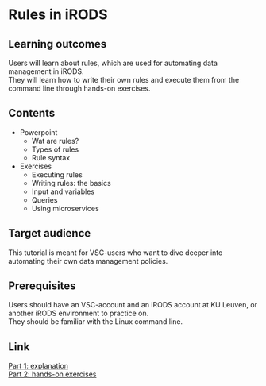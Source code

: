 # Rules in iRODS

## Learning outcomes
Users will learn about rules, which are used for automating data management in iRODS.    
They will learn how to write their own rules and execute them from the command line through hands-on exercises.

## Contents
* Powerpoint
  * Wat are rules?
  * Types of rules
  * Rule syntax
* Exercises
  * Executing rules
  * Writing rules: the basics
  * Input and variables
  * Queries
  * Using microservices
  
## Target audience
This tutorial is meant for VSC-users who want to dive deeper into automating their own data management policies.

## Prerequisites 
Users should have an VSC-account and an iRODS account at KU Leuven, or another iRODS environment to practice on.  
They should be familiar with the Linux command line.

## Link
[Part 1: explanation](https://github.com/hpcleuven/iRODS-User-Training/blob/master/07_Rules_User-Training.pdf)  
[Part 2: hands-on exercises](https://github.com/hpcleuven/iRODS-User-Training/blob/master/08_Rules_Handson_User-Training.md)
